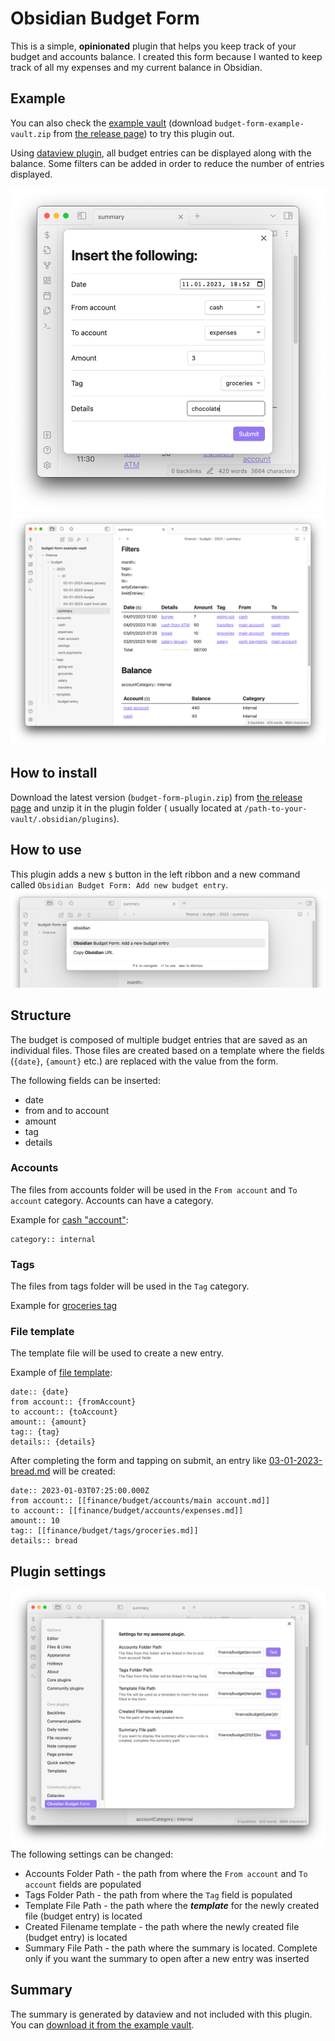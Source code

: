 # Obsidian Budget Form

This is a simple, **opinionated** plugin that helps you keep track of your budget and accounts balance. I created this
form because I wanted to keep track of all my expenses and my current balance in Obsidian.

## Example

You can also check the [example vault](./budget-form-example-vault) (download `budget-form-example-vault.zip`
from [the release page](https://github.com/Paul-Gd/obsidian-budget-form/releases)) to try this plugin out.

Using [dataview plugin](https://blacksmithgu.github.io/obsidian-dataview/), all budget entries can be displayed along
with the balance. Some filters can be added in order to reduce the number of entries displayed.

![form](./docs/photos/form.png)
![summary](./docs/photos/summary.png)

## How to install

Download the latest version (`budget-form-plugin.zip`)
from [the release page](https://github.com/Paul-Gd/obsidian-budget-form/releases) and unzip it in the plugin folder (
usually located at `/path-to-your-vault/.obsidian/plugins`).

## How to use

This plugin adds a new `$` button in the left ribbon and a new command
called `Obsidian Budget Form: Add new budget entry`.
![quickAdd](./docs/photos/quickAdd.png)

## Structure

The budget is composed of multiple budget entries that are saved as an individual files. Those files are created based
on a template where the fields (`{date}`, `{amount}` etc.) are replaced with the value from the form.

The following fields can be inserted:

-   date
-   from and to account
-   amount
-   tag
-   details

### Accounts

The files from accounts folder will be used in the `From account` and `To account` category. Accounts can have a
category.

Example for [cash "account"](./budget-form-example-vault/finance/budget/accounts/cash.md):

```
category:: internal
```

### Tags

The files from tags folder will be used in the `Tag` category.

Example for [groceries tag](./budget-form-example-vault/finance/budget/tags/groceries.md)

### File template

The template file will be used to create a new entry.

Example of [file template](./budget-form-example-vault/finance/budget/template/budget%20entry.md):

```
date:: {date}
from account:: {fromAccount}
to account:: {toAccount}
amount:: {amount}
tag:: {tag}
details:: {details}
```

After completing the form and tapping on submit, an entry
like [03-01-2023-bread.md](./budget-form-example-vault/finance/budget/2023/01/03-01-2023-bread.md) will be created:

```
date:: 2023-01-03T07:25:00.000Z
from account:: [[finance/budget/accounts/main account.md]]
to account:: [[finance/budget/accounts/expenses.md]]
amount:: 10
tag:: [[finance/budget/tags/groceries.md]]
details:: bread
```

## Plugin settings

![settings](./docs/photos/settings.png)
The following settings can be changed:

-   Accounts Folder Path - the path from where the `From account` and `To account` fields are populated
-   Tags Folder Path - the path from where the `Tag` field is populated
-   Template File Path - the path where the _**template**_ for the newly created file (budget entry) is located
-   Created Filename template - the path where the newly created file (budget entry) is located
-   Summary File Path - the path where the summary is located. Complete only if you want the summary to open after a new
    entry was inserted

## Summary

The summary is generated by dataview and not included with this plugin. You
can [download it from the example vault](./budget-form-example-vault/finance/budget/2023/summary.md).
